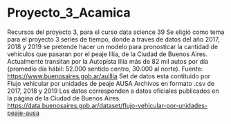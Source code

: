 # Proyecto_3_Acamica
Recursos del proyecto 3, para el curso data science 39
Se eligió como tema para el proyecto 3 series de tiempo, donde a traves de datos del año 2017, 2018 y 2019 se pretende hacer un modelo para pronosticar la cantidad de vehiculos que pasaran por el peaje Illia, de la Ciudad de Buenos Aires.
Actualmente transitan por la Autopista Illia más de 82 mil autos por día (promedio día hábil: 52.000 sentido centro, 30.000 al norte). 
Fuente: https://www.buenosaires.gob.ar/auillia
Set de datos esta contituido por  Flujo vehicular por unidades de peaje AUSA
Archivos en formato .csv de 2017, 2018 y 2019 
Los datos corresponden a datos oficiales publicados en la página de la Ciudad de Buenos Aires. https://data.buenosaires.gob.ar/dataset/flujo-vehicular-por-unidades-peaje-ausa
